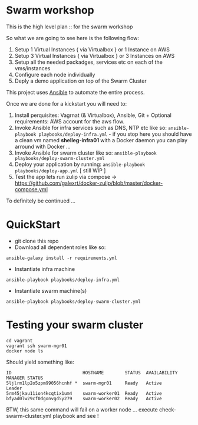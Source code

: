 Swarm workshop
==============

This is the high level plan :: for the swarm workshop

So what we are going to see here is the following flow:

1. Setup 1 Virtual Instances { via Virtualbox } or 1 Instance on AWS
2. Setup 3 Virtual Instances { via Virtualbox } or 3 Instances on AWS
3. Setup all the needed packadges, services etc on each of the vms/instances
4. Configure each node individually
5. Deply a demo application on top of the Swarm Cluster

This project uses [Ansible](http://www.ansible.com) to automate the entire process.

Once we are done for a kickstart you will need to:

1. Install perquisites: Vagrnat (& Virtualbox), Ansible, Git + Optional requirements: AWS account for the aws flow.
2. Invoke Ansible for infra services such as DNS, NTP etc like so: `ansible-playbook playbooks/deploy-infra.yml` - if you stop here you should have a clean vm named **shelleg-infra01** with a Docker daemon you can play arround with Docker ...
3. Invoke Ansible for swarm cluster like so: `ansible-playbook playbooks/deploy-swarm-cluster.yml`
4. Deploy your application by running: `ansible-playbook playbooks/deploy-app.yml` [ still WIP ]
5. Test the app lets run zulip via compose -> https://github.com/galexrt/docker-zulip/blob/master/docker-compose.yml 

To definitely be continued ... 

QuickStart
==========

- git clone this repo
- Download all dependent roles like so:

```
ansible-galaxy install -r requirements.yml
```

- Instantiate infra machine

```
ansible-playbook playbooks/deploy-infra.yml
```

- Instantiate swarm machine(s)

```
ansible-playbook playbooks/deploy-swarm-cluster.yml
```

Testing your swarm cluster
==========================

```
cd vagrant
vagrant ssh swarm-mgr01
docker node ls
```

Should yield something like:

```
ID                           HOSTNAME        STATUS  AVAILABILITY  MANAGER STATUS
5ljlrm1lp2o5zpm99056hcnhf *  swarm-mgr01     Ready   Active        Leader
5rm45jkau11ion4kcqtix1um4    swarm-worker01  Ready   Active
bfyad0lw29cf0dgonvgd5y279    swarm-worker02  Ready   Active
```

BTW, this same command will fail on a worker node ...
execute check-swarm-cluster.yml playbook and see !

